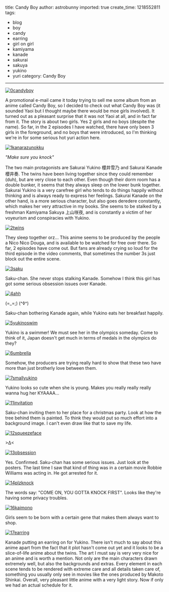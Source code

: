title: Candy Boy
author: astrobunny
imported: true
create_time: 1218552811
tags:
- blog
- boy
- candy
- earring
- girl on girl
- kamiyama
- kanade
- sakurai
- sakuya
- yukino
- yuri
category: Candy Boy
---
 [![](wp-uploads/2008/08/0candyboy-500x375.jpg "0candyboy")](/images/wp-uploads/2008/08/0candyboy.jpg)  
  
A promotional e-mail came it today trying to sell me some album from an anime called Candy Boy, so I decided to check out what Candy Boy was (it sounded Yaoi but I thought maybe there would be moe girls involved). It turned out as a pleasant surprise that it was not Yaoi at all, and in fact far from it. The story is about two girls. Yes 2 girls and no boys (despite the name). So far, in the 2 episodes I have watched, there have only been 3 girls in the foreground, and no boys that were introduced, so I'm thinking we're in for some serious hot yuri action here.  
  
<!--more-->  
  
 [![](wp-uploads/2008/08/1kanarazunokku-500x375.jpg "1kanarazunokku")](/images/wp-uploads/2008/08/1kanarazunokku.jpg)  
  
_"Make sure you knock"_  
  
The two main protagonists are Sakurai Yukino 櫻井雪乃 and Sakurai Kanade　櫻井奏. The twins have been living together since they could remember (duh), but are very close to each other. Even though their dorm room has a double bunker, it seems that they always sleep on the lower bunk together. Sakurai Yukino is a very carefree girl who tends to do things happily without thinking and is always ready to express her feelings. Sakurai Kanade on the other hand, is a more serious character, but also goes deredere constantly, which makes her very attractive in my books. She seems to be stalked by a freshman Kamiyama Sakuya 上山咲夜, and is constantly a victim of her voyeurism and conspiracies with Yukino.  
  
 [![](wp-uploads/2008/08/2twins-500x375.jpg "2twins")](/images/wp-uploads/2008/08/2twins.jpg)  
  
They sleep together orz... This anime seems to be produced by the people a Nico Nico Douga, and is available to be watched for free over there. So far, 2 episodes have come out. But fans are already crying so loud for the third episode in the video comments, that sometimes the number 3s just block out the entire scene.  
  
 [![](wp-uploads/2008/08/3saku-500x375.jpg "3saku")](/images/wp-uploads/2008/08/3saku.jpg)  
  
Saku-chan. She never stops stalking Kanade. Somehow I think this girl has got some serious obsession issues over Kanade.  
  
 [![](wp-uploads/2008/08/4ahh-500x375.jpg "4ahh")](/images/wp-uploads/2008/08/4ahh.jpg)  
  
(=\_=;) (^◊^)  
  
Saku-chan bothering Kanade again, while Yukino eats her breakfast happily.  
  
 [![](wp-uploads/2008/08/5yukinoswim-500x375.jpg "5yukinoswim")](/images/wp-uploads/2008/08/5yukinoswim.jpg)  
  
Yukino is a swimmer! We must see her in the olympics someday. Come to think of it, Japan doesn't get much in terms of medals in the olympics do they?  
  
 [![](wp-uploads/2008/08/6umbrella-500x375.jpg "6umbrella")](/images/wp-uploads/2008/08/6umbrella.jpg)  
  
Somehow, the producers are trying really hard to show that these two have more than just brotherly love between them.  
  
 [![](wp-uploads/2008/08/7smallyukino-500x375.jpg "7smallyukino")](/images/wp-uploads/2008/08/7smallyukino.jpg)  
  
Yukino looks so cute when she is young. Makes you really really really wanna hug her KYAAAA...  
  
 [![](wp-uploads/2008/08/11invitation-500x375.jpg "11invitation")](/images/wp-uploads/2008/08/11invitation.jpg)  
  
Saku-chan inviting them to her place for a christmas party. Look at how the tree behind them is painted. To think they would put so much effort into a background image. I can't even draw like that to save my life.  
  
 [![](wp-uploads/2008/08/12squeezeface-500x375.jpg "12squeezeface")](/images/wp-uploads/2008/08/12squeezeface.jpg)  
  
\>∆\<  
  
 [![](wp-uploads/2008/08/13obsession-500x375.jpg "13obsession")](/images/wp-uploads/2008/08/13obsession.jpg)  
  
Yes. Confirmed. Saku-chan has some serious issues. Just look at the posters. The last time I saw that kind of thing was in a certain movie Robbie Williams was acting in. He got arrested for it.  
  
 [![](wp-uploads/2008/08/14plzknock-500x375.jpg "14plzknock")](/images/wp-uploads/2008/08/14plzknock.jpg)  
  
The words say: "COME ON, YOU GOTTA KNOCK FIRST". Looks like they're having some privacy troubles.  
  
 [![](wp-uploads/2008/08/16kaimono-500x375.jpg "16kaimono")](/images/wp-uploads/2008/08/16kaimono.jpg)  
  
Girls seem to be born with a certain gene that makes them always want to shop.  
  
 [![](wp-uploads/2008/08/17earring-500x375.jpg "17earring")](/images/wp-uploads/2008/08/17earring.jpg)  
  
Kanade putting an earring on for Yukino. There isn't much to say about this anime apart from the fact that it plot hasn't come out yet and it looks to be a slice-of-life anime about the twins. The art I must say is very very nice for an anime and is worth a mention. Not only are the main characters drawn extremely well, but also the backgrounds and extras. Every element in each scene tends to be rendered with extreme care and all details taken care of, something you usually only see in movies like the ones produced by Makoto Shinkai. Overall, very pleasant little anime with a very light story. Now if only we had an actual schedule for it.